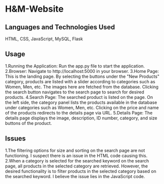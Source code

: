 # H&M-Website

## Languages and Technologies Used
HTML, CSS, JavaScript, MySQL, Flask

## Usage
1.Running the Application: Run the app.py file to start the application.
2.Browser: Navigate to http://localhost:5000 in your browser.
3.Home Page: This is the landing page. By selecting the buttons under the "New Products" category, products are listed with a slider according to categories such as Women, Men, etc. The images here are fetched from the database. Clicking the search button navigates to the search page to search for desired products.
4.Search Page: The searched product is listed on the page. On the left side, the category panel lists the products available in the database under categories such as Women, Men, etc. Clicking on the price and name of the products redirects to the details page via URL.
5.Details Page: The details page displays the image, description, ID number, category, and size buttons of the product.

## Issues
1.The filtering options for size and sorting on the search page are not functioning. I suspect there is an issue in the HTML code causing this.
2.When a category is selected for the searched keyword on the search page, all products in the selected category are retrieved. However, the desired functionality is to filter products in the selected category based on the searched keyword. I believe the issue lies in the JavaScript code.

